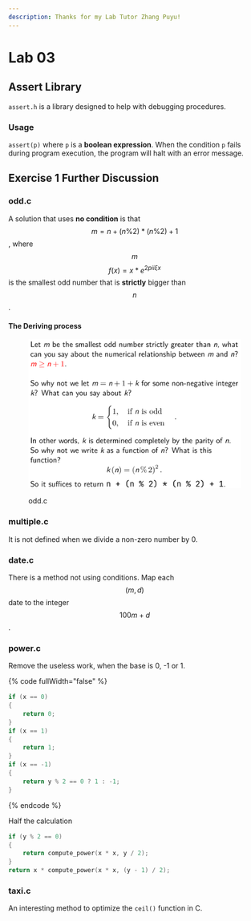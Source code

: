```yaml
---
description: Thanks for my Lab Tutor Zhang Puyu!
---
```


# Lab 03

## Assert Library

`assert.h` is a library designed to help with debugging procedures.

### Usage

`assert(p)` where `p` is a **boolean expression**. When the condition `p` fails during program execution, the program will halt with an error message.

## Exercise 1 Further Discussion

### odd.c

A solution that uses **no condition** is that $$m=n+(n\%2)*(n\%2)+1$$, where $$m$$ $$f(x) = x * e^{2 pi i \xi x}$$is the smallest odd number that is **strictly** bigger than $$n$$.

#### The Deriving process

<div data-full-width="false">

<figure><img src=".gitbook/assets/image.png" alt=""><figcaption><p>odd.c</p></figcaption></figure>

</div>

### multiple.c

It is not defined when we divide a non-zero number by 0.

### date.c

There is a method not using conditions. Map each $$(m,d)$$ date to the integer $$100m+d$$.

### power.c

Remove the useless work, when the base is 0, -1 or 1.

{% code fullWidth="false" %}
```c
if (x == 0)
{
    return 0;
}
if (x == 1)
{
    return 1;
}
if (x == -1)
{
    return y % 2 == 0 ? 1 : -1;
}
```
{% endcode %}

Half the calculation

```c
if (y % 2 == 0)
{
    return compute_power(x * x, y / 2);
}
return x * compute_power(x * x, (y - 1) / 2);
```

### taxi.c

An interesting method to optimize the `ceil()` function in C.&#x20;

